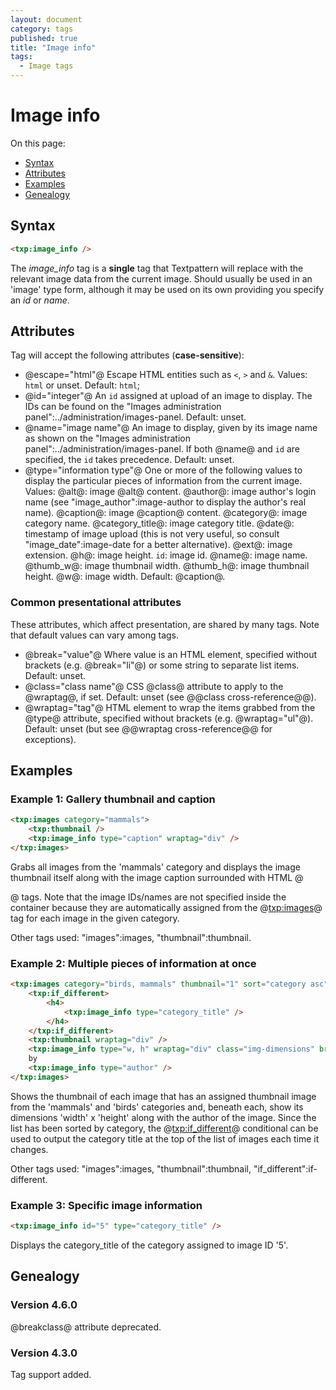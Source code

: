 ```yaml
---
layout: document
category: tags
published: true
title: "Image info"
tags:
  - Image tags
---
```


# Image info

On this page:

* [Syntax](#user-content-syntax)
* [Attributes](#user-content-attributes)
* [Examples](#user-content-examples)
* [Genealogy](#user-content-genealogy)

## Syntax

```html
<txp:image_info />
```

The *image_info* tag is a __single__ tag that Textpattern will replace with the relevant image data from the current image. Should usually be used in an 'image' type form, although it may be used on its own providing you specify an *id* or *name*.

## Attributes

Tag will accept the following attributes (**case-sensitive**):

* @escape="html"@
Escape HTML entities such as `<`, `>` and `&`.
Values: `html` or unset.
Default: `html`;
* @id="integer"@
An `id` assigned at upload of an image to display. The IDs can be found on the "Images administration panel":../administration/images-panel.
Default: unset.
* @name="image name"@
An image to display, given by its image name as shown on the "Images administration panel":../administration/images-panel. If both @name@ and `id` are specified, the `id` takes precedence.
Default: unset.
* @type="information type"@
One or more of the following values to display the particular pieces of information from the current image.
Values:
@alt@: image @alt@ content.
@author@: image author's login name (see "image_author":image-author to display the author's real name).
@caption@: image @caption@ content.
@category@: image category name.
@category_title@: image category title.
@date@: timestamp of image upload (this is not very useful, so consult "image_date":image-date for a better alternative).
@ext@: image extension.
@h@: image height.
`id`: image id.
@name@: image name.
@thumb_w@: image thumbnail width.
@thumb_h@: image thumbnail height.
@w@: image width.
Default: @caption@.

### Common presentational attributes

These attributes, which affect presentation, are shared by many tags. Note that default values can vary among tags.

* @break="value"@
Where value is an HTML element, specified without brackets (e.g. @break="li"@) or some string to separate list items.
Default: unset.
* @class="class name"@
CSS @class@ attribute to apply to the @wraptag@, if set.
Default: unset (see @@class cross-reference@@).
* @wraptag="tag"@
HTML element to wrap the items grabbed from the @type@ attribute, specified without brackets (e.g. @wraptag="ul"@).
Default: unset (but see @@wraptag cross-reference@@ for exceptions).

## Examples

### Example 1: Gallery thumbnail and caption

```html
<txp:images category="mammals">
    <txp:thumbnail />
    <txp:image_info type="caption" wraptag="div" />
</txp:images>
```

Grabs all images from the 'mammals' category and displays the image thumbnail itself along with the image caption surrounded with HTML @<div>@ tags. Note that the image IDs/names are not specified inside the container because they are automatically assigned from the @<txp:images>@ tag for each image in the given category.

Other tags used: "images":images, "thumbnail":thumbnail.

### Example 2: Multiple pieces of information at once

```html
<txp:images category="birds, mammals" thumbnail="1" sort="category asc">
    <txp:if_different>
        <h4>
            <txp:image_info type="category_title" />
        </h4>
    </txp:if_different>
    <txp:thumbnail wraptag="div" />
    <txp:image_info type="w, h" wraptag="div" class="img-dimensions" break=" x " />
    by
    <txp:image_info type="author" />
</txp:images>
```

Shows the thumbnail of each image that has an assigned thumbnail image from the 'mammals' and 'birds' categories and, beneath each, show its dimensions 'width' x 'height' along with the author of the image. Since the list has been sorted by category, the @<txp:if_different>@ conditional can be used to output the category title at the top of the list of images each time it changes.

Other tags used: "images":images, "thumbnail":thumbnail, "if_different":if-different.

### Example 3: Specific image information

```html
<txp:image_info id="5" type="category_title" />
```

Displays the category_title of the category assigned to image ID '5'.

## Genealogy

### Version 4.6.0

@breakclass@ attribute deprecated.

### Version 4.3.0

Tag support added.
